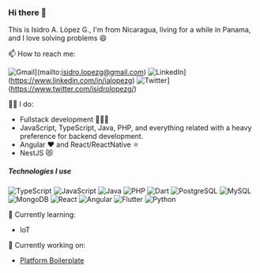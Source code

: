 ### Hi there 👋

This is Isidro A. López G., I'm from Nicaragua, living for a while in Panama, and I love solving problems :smile:

📫 How to reach me:

![Gmail](https://img.shields.io/badge/-GMAIL-D14836?style=for-the-badge&logo=gmail&logoColor=white)](mailto:isidro.lopezg@gmail.com)
![LinkedIn](https://img.shields.io/badge/-LINKEDIN-0077B5?style=for-the-badge&logo=linkedin&logoColor=white)](https://www.linkedin.com/in/ialopezg)
![Twitter](https://img.shields.io/badge/-TWITTER-0077B5?style=for-the-badge&logo=twitter&logoColor=white)](https://www.twitter.com/isidrolopezg/)

👨‍💻 I do:
- Fullstack development 👨🏾‍💻
- JavaScript, TypeScript, Java, PHP, and everything related with a heavy preference for backend development.
- Angular ❤️ and React/ReactNative ⚛️
- NestJS 😻

##### Technologies I use

![TypeScript](https://img.shields.io/badge/-TypeScript-000000?style=flat&logo=typescript)
![JavaScript](https://img.shields.io/badge/-JavaScript-000000?style=flat&logo=javascript)
![Java](https://img.shields.io/badge/-Java-000000?style=flat&logo=java)
![PHP](https://img.shields.io/badge/-PHP-000000?style=flat&logo=php)
![Dart](https://img.shields.io/badge/-Dart-000000?style=flat&logo=dart)
![PostgreSQL](https://img.shields.io/badge/-PostgreSQL-000000?style=flat&logo=postgresql)
![MySQL](https://img.shields.io/badge/-MySQL-000000?style=flat&logo=mysql)
![MongoDB](https://img.shields.io/badge/-MongoDB-000000?style=flat&logo=mongodb)
![React](https://img.shields.io/badge/-React-000000?style=flat&logo=react)
![Angular](https://img.shields.io/badge/-Angular-000000?style=flat&logo=angular)
![Flutter](https://img.shields.io/badge/-Flutter-000000?style=flat&logo=flutter)
![Python](https://img.shields.io/badge/-Python-000000?style=flat&logo=python)

🌱 Currently learning:
- IoT

🔭 Currently working on:
- [Platform Boilerplate](https://github.com/ialopezg/boilerplate)

<!--
**ialopezg/ialopezg** is a ✨ _special_ ✨ repository because its `README.md` (this file) appears on your GitHub profile.

Here are some ideas to get you started:

- 🔭 I’m currently working on ...
- 🌱 I’m currently learning ...
- 👯 I’m looking to collaborate on ...
- 🤔 I’m looking for help with ...
- 💬 Ask me about ...
- 📫 How to reach me: ...
- 😄 Pronouns: ...
- ⚡ Fun fact: ...
-->
